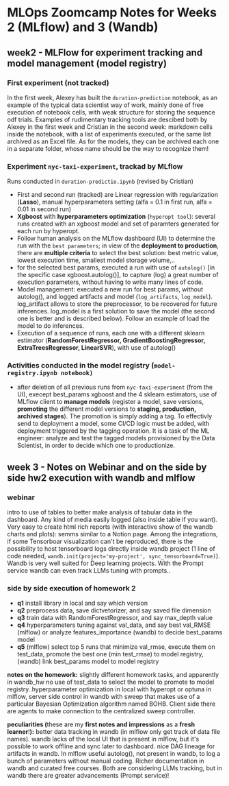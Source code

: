 # MLOps Zoomcamp Notes for Weeks 2 (MLflow) and 3 (Wandb)

## week2 - MLFlow for experiment tracking and model management (model registry)

### First experiment (not tracked)

In the first week, Alexey has built the `duration-prediction` notebook, as an example of the typical data scientist way of work, mainly done of free execution of notebook cells, with weak structure for storing the sequence odf trials. Examples of rudimentary tracking tools are descibed both by Alexey in the first week and Cristian in the second week: markdown cells inside the notebook, with a list of experiments executed, or the same list archived as an Excel file. As for the models, they can be archived each one in a separate folder, whose name should be the way to recognize them!

### Experiment `nyc-taxi-experiment`, trackad by MLflow

Runs conducted in `duration-predictio.ipynb` (revised by Cristian)

* First and second run (tracked) are Linear regression with regularization (<strong>Lasso</strong>), manual hyperparameters setting (alfa = 0.1 in first run, alfa = 0.01 in second run)
* **Xgboost** with **hyperparameters optimization** (`hyperopt tool`): several runs created with an xgboost model and set of paramters generated for each run by hyperopt.
* Follow human analysis on the MLflow dashboard (UI) to determine the run with the `best parameters`; in view of the <strong>deployment to production</strong>, there are **multiple criteria** to select the best solution: best metric value, lowest execution time, smallest model storage volume,..
* for the selected best params, executed a run with use of `autolog()` [in the specific case xgboost.autolog()], to capture (log) a great number of execution parameters, without having to write many lines of code.
* Model management: executed a new run for best params, without autolog(), and logged artifacts and model (`log_artifacts`, `log_model`). log\_artifact allows to store the preprocessor, to be recovered for future inferences. log\_model is a first solution to save the model (the second one is better and is described below). Follow an example of load the model to do inferences.
* Execution of a sequence of runs, each one with a different sklearn estimator (<strong>RandomForestRegressor, GradientBoostingRegressor, ExtraTreesRegressor, LinearSVR</strong>), with use of autolog()

### Activities conducted in the model registry (`model-registry.ipynb notebook)`

* after deletion of all previous runs from `nyc-taxi-experiment` (from the UI), execept best\_params xgboost and the 4 sklearn estimators, use of MLflow client to **manage models** (register a model, save versions, **promoting** the different model versions to <strong>staging, production, archived stages</strong>). The promotion is simply adding a tag. To effectivly send to deployment a model, some CI/CD logic must be added, with deployment triggered by the tagging operation. It is a task of the ML engineer: analyze and test the tagged models provisioned by the Data Scientist, in order to decide which one to productionize.

## week 3 - Notes on Webinar and on the side by side hw2 execution with wandb and mlflow

### webinar

intro to use of tables to better make analysis of tabular data in the dashboard. Any kind of media easily logged (also inside table if you want). Very easy to create html rich reports (with interactive show of the wandb charts and plots): semms similar to a Notion page. Among the integrations, if some Tensorboar visualization can't be reproduced, there is the possibility to host tensorboard logs directly inside wandb project (1 line of code needed, `wandb.init(project='my-project', sync_tensorboard=True)`). Wandb is very well suited for Deep learning projects. With the Prompt service wandb can even track LLMs tuning with prompts..

### side by side execution of homework 2

* **q1** install library in local and say which version
* **q2** preprocess data, save dictvetorizer, and say saved file dimension
* **q3** train data with RandomForestRegressor, and say max\_depth value
* **q4** hyperparameters tuning against val\_data, and say best val\_RMSE (mlflow) or analyze features\_importance (wandb) to decide best\_params model
* **q5** (mlflow) select top 5 runs that minimize val\_rmse, execute them on test\_data, promote the best one (min test\_rmse) to model registry, (wandb) link best\_params model to model registry

**notes on the homework:** slightly different homework tasks, and apparently in wandb\_hw no use of test\_data to select the model to promote to model registry..hyperparameter optimization in local with hyperopt or optuna in mlflow, server side control in wandb with sweep that makes use of a particular Bayesian Optimization algorithm named BOHB. Client side there are agents to make connection to the centralized sweep controller.

<strong>peculiarities (</strong>these are my **first notes and impressions** as a <strong>fresh learner</strong>!<strong>):</strong> better data tracking in wandb (in mlflow only get track of data file names). wandb lacks of the local UI that is present in mlflow, but it's possible to work offline and sync later to dashboard. nice DAG lineage for artifacts in wandb. In mlflow useful autolog(), not present in wandb, to log a bunch of parameters without manual coding. Richer documentation in wandb and curated free courses. Both are considering LLMs tracking, but in wandb there are greater advancements (Prompt service)!